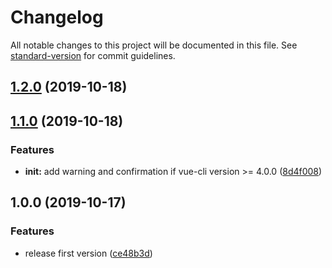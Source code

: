 # Changelog

All notable changes to this project will be documented in this file. See [standard-version](https://github.com/conventional-changelog/standard-version) for commit guidelines.

## [1.2.0](https://github.com/davejump/tpl-cli-vue/compare/v1.1.0...v1.2.0) (2019-10-18)

## [1.1.0](https://github.com/davejump/tpl-cli-vue/compare/v1.0.0...v1.1.0) (2019-10-18)


### Features

* **init:** add warning and confirmation if vue-cli version >= 4.0.0 ([8d4f008](https://github.com/davejump/tpl-cli-vue/commit/8d4f0084533459d3a9887d91b00945218fa0ffb8))

## 1.0.0 (2019-10-17)


### Features

* release first version ([ce48b3d](https://github.com/davejump/tpl-cli-vue/commit/ce48b3da04fcaaf8b68fe8e373d84d1a99d4f6a6))
